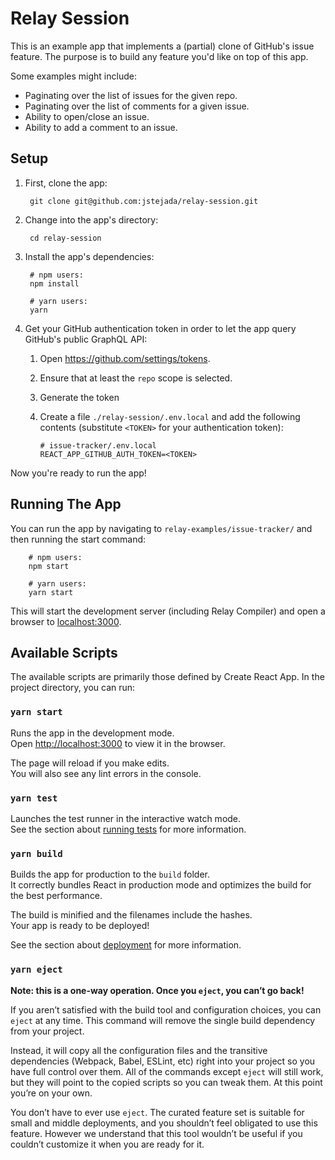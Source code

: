 # Relay Session

This is an example app that implements a (partial) clone of GitHub's issue feature. The purpose is to build any feature you'd like on top of this app.

Some examples might include:

- Paginating over the list of issues for the given repo.
- Paginating over the list of comments for a given issue.
- Ability to open/close an issue.
- Ability to add a comment to an issue.


## Setup

1. First, clone the app:

        git clone git@github.com:jstejada/relay-session.git

2. Change into the app's directory:

        cd relay-session

3. Install the app's dependencies:

        # npm users:
        npm install

        # yarn users:
        yarn

4. Get your GitHub authentication token in order to let the app query GitHub's public GraphQL API:
   1. Open https://github.com/settings/tokens.
   2. Ensure that at least the `repo` scope is selected.
   3. Generate the token
   4. Create a file `./relay-session/.env.local` and add the following contents (substitute `<TOKEN>` for your authentication token):

          # issue-tracker/.env.local
          REACT_APP_GITHUB_AUTH_TOKEN=<TOKEN>

Now you're ready to run the app!

## Running The App

You can run the app by navigating to `relay-examples/issue-tracker/` and then running the start command:

        # npm users:
        npm start

        # yarn users:
        yarn start

This will start the development server (including Relay Compiler) and open a browser to [localhost:3000](http://localhost:3000).

## Available Scripts

The available scripts are primarily those defined by Create React App. In the project directory, you can run:

### `yarn start`

Runs the app in the development mode.<br />
Open [http://localhost:3000](http://localhost:3000) to view it in the browser.

The page will reload if you make edits.<br />
You will also see any lint errors in the console.

### `yarn test`

Launches the test runner in the interactive watch mode.<br />
See the section about [running tests](https://facebook.github.io/create-react-app/docs/running-tests) for more information.

### `yarn build`

Builds the app for production to the `build` folder.<br />
It correctly bundles React in production mode and optimizes the build for the best performance.

The build is minified and the filenames include the hashes.<br />
Your app is ready to be deployed!

See the section about [deployment](https://facebook.github.io/create-react-app/docs/deployment) for more information.

### `yarn eject`

**Note: this is a one-way operation. Once you `eject`, you can’t go back!**

If you aren’t satisfied with the build tool and configuration choices, you can `eject` at any time. This command will remove the single build dependency from your project.

Instead, it will copy all the configuration files and the transitive dependencies (Webpack, Babel, ESLint, etc) right into your project so you have full control over them. All of the commands except `eject` will still work, but they will point to the copied scripts so you can tweak them. At this point you’re on your own.

You don’t have to ever use `eject`. The curated feature set is suitable for small and middle deployments, and you shouldn’t feel obligated to use this feature. However we understand that this tool wouldn’t be useful if you couldn’t customize it when you are ready for it.

